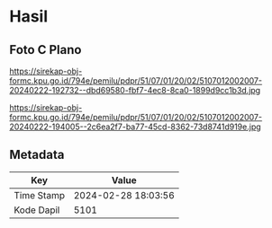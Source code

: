 # Hasil

## Foto C Plano

https://sirekap-obj-formc.kpu.go.id/794e/pemilu/pdpr/51/07/01/20/02/5107012002007-20240222-192732--dbd69580-fbf7-4ec8-8ca0-1899d9cc1b3d.jpg

https://sirekap-obj-formc.kpu.go.id/794e/pemilu/pdpr/51/07/01/20/02/5107012002007-20240222-194005--2c6ea2f7-ba77-45cd-8362-73d8741d919e.jpg


## Metadata

| Key        | Value               |
| ---------- | ------------------- |
| Time Stamp | 2024-02-28 18:03:56 |
| Kode Dapil | 5101                |



